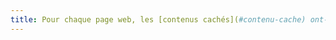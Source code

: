 ```yaml
---
title: Pour chaque page web, les [contenus cachés](#contenu-cache) ont-ils vocation à être ignorés par les technologies d’assistance ?
---
```

